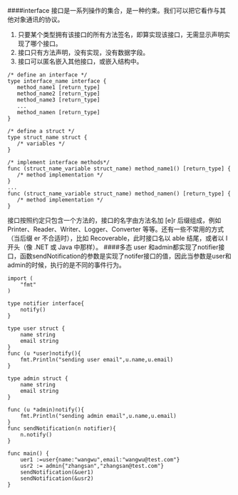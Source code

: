 ####interface
接口是一系列操作的集合，是一种约束。我们可以把它看作与其他对象通讯的协议。
1. 只要某个类型拥有该接口的所有方法签名，即算实现该接口，无需显示声明实现了哪个接口。
2. 接口只有方法声明，没有实现，没有数据字段。
3. 接口可以匿名嵌入其他接口，或嵌入结构中。
```
/* define an interface */
type interface_name interface {
   method_name1 [return_type]
   method_name2 [return_type]
   method_name3 [return_type]
   ...
   method_namen [return_type]
}

/* define a struct */
type struct_name struct {
   /* variables */
}

/* implement interface methods*/
func (struct_name_variable struct_name) method_name1() [return_type] {
   /* method implementation */
}
...
func (struct_name_variable struct_name) method_namen() [return_type] {
   /* method implementation */
}
```
接口按照约定只包含一个方法的，接口的名字由方法名加 [e]r 后缀组成，例如 Printer、Reader、Writer、Logger、Converter 等等。还有一些不常用的方式（当后缀 er 不合适时），比如 Recoverable，此时接口名以 able 结尾，或者以 I 开头（像 .NET 或 Java 中那样）。
####多态
user 和admin都实现了notifier接口，函数sendNotification的参数是实现了notifer接口的值，因此当参数是user和admin的时候，执行的是不同的事件行为。
```
import (
	"fmt"
)

type notifier interface{
	notify()
}

type user struct {
	name string
	email string
}
func (u *user)notify(){
	fmt.Println("sending user email",u.name,u.email)
}

type admin struct {
	name string
	email string
}

func (u *admin)notify(){
	fmt.Println("sending admin email",u.name,u.email)
}
func sendNotification(n notifier){
	n.notify()
}

func main() {
    uer1 :=user{name:"wangwu",email:"wangwu@test.com"}
    usr2 := admin{"zhangsan","zhangsan@test.com"}
    sendNotification(&uer1)
    sendNotification(&usr2)
}
```
